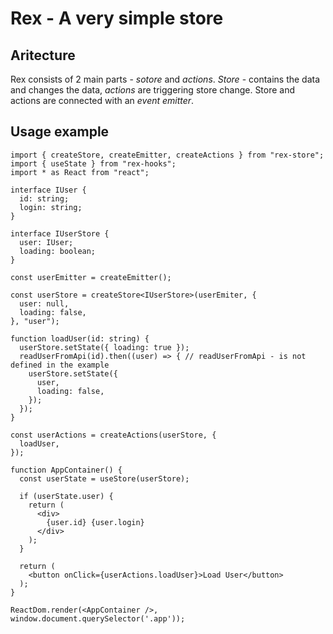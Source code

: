 # Rex - A very simple store 

## Aritecture

Rex consists of 2 main parts - *sotore* and *actions*. *Store* - contains the data and changes the data, *actions* are triggering store change. Store and actions are connected with an *event emitter*.

## Usage example

```
import { createStore, createEmitter, createActions } from "rex-store";
import { useState } from "rex-hooks";
import * as React from "react";

interface IUser {
  id: string;
  login: string;
}

interface IUserStore {
  user: IUser;
  loading: boolean;
}

const userEmitter = createEmitter();

const userStore = createStore<IUserStore>(userEmiter, {
  user: null,
  loading: false,
}, "user");

function loadUser(id: string) {
  userStore.setState({ loading: true });
  readUserFromApi(id).then((user) => { // readUserFromApi - is not defined in the example
    userStore.setState({
      user,
      loading: false,
    });
  });
}

const userActions = createActions(userStore, {
  loadUser,
});

function AppContainer() {
  const userState = useStore(userStore);
  
  if (userState.user) {
    return (
      <div>
        {user.id} {user.login}
      </div>
    );
  }

  return (
    <button onClick={userActions.loadUser}>Load User</button>
  );
}

ReactDom.render(<AppContainer />, window.document.querySelector('.app'));
```
